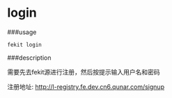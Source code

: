 login
=======

###usage

    fekit login
    
###description

需要先去fekit源进行注册，然后按提示输入用户名和密码

注册地址: http://l-registry.fe.dev.cn6.qunar.com/signup


